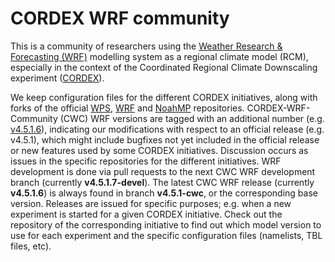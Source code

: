 # CORDEX WRF community

This is a community of researchers using the [Weather Research & Forecasting (WRF)](https://github.com/wrf-model/WRF) modelling system as a regional climate model (RCM), especially in the context of the Coordinated Regional Climate Downscaling experiment ([CORDEX](https://cordex.org)).

We keep configuration files for the different CORDEX initiatives, along with forks of the official [WPS](https://github.com/CORDEX-WRF-community/WPS), [WRF](https://github.com/CORDEX-WRF-community/WRF) and [NoahMP](https://github.com/CORDEX-WRF-community/noahmp) repositories.
CORDEX-WRF-Community (CWC) WRF versions are tagged with an additional number (e.g. [v4.5.1.6](https://github.com/CORDEX-WRF-community/WRF/releases/tag/v4.5.1.6)), indicating our modifications with respect to an official release (e.g. v4.5.1), which might include bugfixes not yet included in the official release or new features used by some CORDEX initiatives.
Discussion occurs as issues in the specific repositories for the different initiatives.
WRF development is done via pull requests to the next CWC WRF development branch (currently **v4.5.1.7-devel**).
The latest CWC WRF release (currently **v4.5.1.6**) is always found in branch **v4.5.1-cwc**, or the corresponding base version.
Releases are issued for specific purposes; e.g. when a new experiment is started for a given CORDEX initiative.
Check out the repository of the corresponding initiative to find out which model version to use for each experiment and the specific configuration files (namelists, TBL files, etc).
